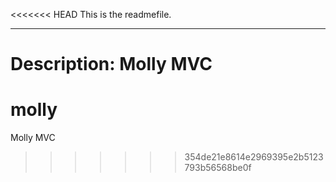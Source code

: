 <<<<<<< HEAD
This is the readmefile.
***********************

Description:
Molly MVC
=======
molly
=====

Molly MVC
>>>>>>> 354de21e8614e2969395e2b5123793b56568be0f
